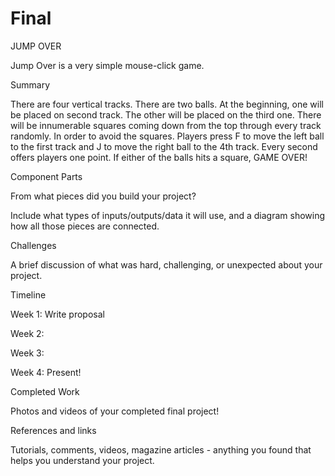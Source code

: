 # Final
JUMP OVER

Jump Over is a very simple mouse-click game.

Summary

There are four vertical tracks. There are two balls. At the beginning, one will be placed on second track. The other will be placed on the third one. There will be innumerable squares coming down from the top through every track randomly. In order to avoid the squares. Players press F to move the left ball to the first track and J to move the right ball to the 4th track. Every second offers players one point. If either of the balls hits a square, GAME OVER!




Component Parts

From what pieces did you build your project?

Include what types of inputs/outputs/data it will use, and a diagram showing how all those pieces are connected.

Challenges

A brief discussion of what was hard, challenging, or unexpected about your project.

Timeline

Week 1: Write proposal

Week 2:

Week 3:

Week 4: Present!

Completed Work

Photos and videos of your completed final project!

References and links

Tutorials, comments, videos, magazine articles - anything you found that helps you understand your project.
